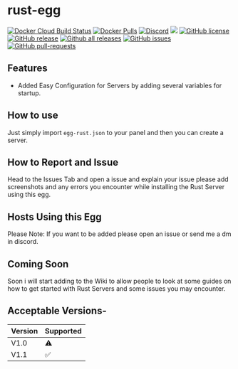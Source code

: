 ﻿# rust-egg
[![Docker Cloud Build Status](https://img.shields.io/docker/cloud/build/griffindor30/rust-egg.svg?style=flat)](https://hub.docker.com/r/griffindor30/rust-egg)
[![Docker Pulls](https://img.shields.io/docker/pulls/griffindor30/rust-egg.svg?style=flat)](https://hub.docker.com/r/griffindor30/rust-egg-egg)
[![Discord](https://img.shields.io/discord/328932413428465674)](https://discord.gg/BbnkdtX)
![](https://img.shields.io/badge/status-prod-informational)
[![GitHub license](https://img.shields.io/github/license/GriffindorsDevelopment/rust-egg)](https://github.com/GriffindorsDevelopment/rust-egg/StrapDown.js/blob/master/LICENSE)
[![GitHub release](https://img.shields.io/github/release/GriffindorsDevelopment/rust-egg)](https://GitHub.com/GriffindorsDevelopment/rust-egg/releases/)
[![Github all releases](https://img.shields.io/github/downloads/GriffindorsDevelopment/rust-egg/total.svg)](https://GitHub.com/GriffindorsDevelopment/rust-egg/releases/)
[![GitHub issues](https://img.shields.io/github/issues/GriffindorsDevelopment/rust-egg)](https://GitHub.com/GriffindorsDevelopment/rust-egg/issues/)
[![GitHub pull-requests](https://img.shields.io/github/issues-pr/GriffindorsDevelopment/rust-egg)](https://GitHub.com/GriffindorsDevelopment/rust-egg/StrapDown.js/pull/)

## Features
- Added Easy Configuration for Servers by adding several variables for startup.

## How to use
Just simply import `egg-rust.json` to your panel and then you can create a server.

## How to Report and Issue
Head to the Issues Tab and open a issue and explain your issue please add screenshots and any errors you encounter while installing the Rust Server using this egg.


## Hosts Using this Egg
Please Note: If you want to be added please open an issue or send me a dm in discord.

## Coming Soon
Soon i will start adding to the Wiki to allow people to look at some guides on how to get started with Rust Servers and some issues you may encounter.

## Acceptable Versions-
Version | Supported
------------ | -------------
V1.0 |⚠
V1.1 |✅